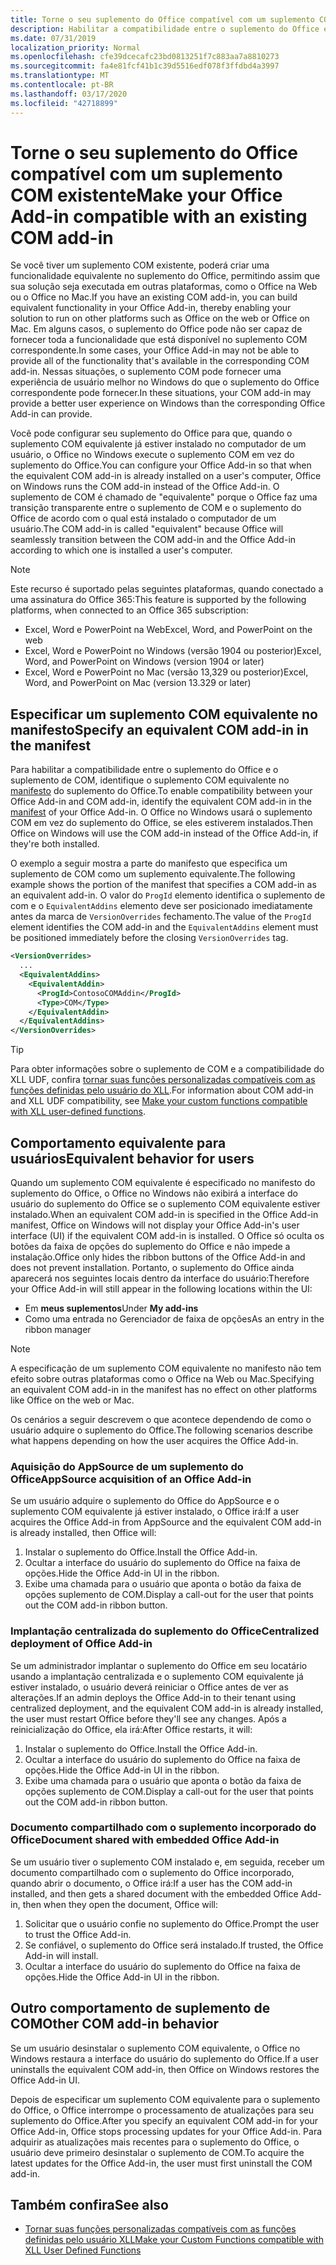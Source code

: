 ```yaml
---
title: Torne o seu suplemento do Office compatível com um suplemento COM existente
description: Habilitar a compatibilidade entre o suplemento do Office e o suplemento COM equivalente
ms.date: 07/31/2019
localization_priority: Normal
ms.openlocfilehash: cfe39dcecafc23bd0813251f7c883aa7a8810273
ms.sourcegitcommit: fa4e81fcf41b1c39d5516edf078f3ffdbd4a3997
ms.translationtype: MT
ms.contentlocale: pt-BR
ms.lasthandoff: 03/17/2020
ms.locfileid: "42718899"
---
```

# <a name="make-your-office-add-in-compatible-with-an-existing-com-add-in"></a><span data-ttu-id="cf5ef-103">Torne o seu suplemento do Office compatível com um suplemento COM existente</span><span class="sxs-lookup"><span data-stu-id="cf5ef-103">Make your Office Add-in compatible with an existing COM add-in</span></span>

<span data-ttu-id="cf5ef-104">Se você tiver um suplemento COM existente, poderá criar uma funcionalidade equivalente no suplemento do Office, permitindo assim que sua solução seja executada em outras plataformas, como o Office na Web ou o Office no Mac.</span><span class="sxs-lookup"><span data-stu-id="cf5ef-104">If you have an existing COM add-in, you can build equivalent functionality in your Office Add-in, thereby enabling your solution to run on other platforms such as Office on the web or Office on Mac.</span></span> <span data-ttu-id="cf5ef-105">Em alguns casos, o suplemento do Office pode não ser capaz de fornecer toda a funcionalidade que está disponível no suplemento COM correspondente.</span><span class="sxs-lookup"><span data-stu-id="cf5ef-105">In some cases, your Office Add-in may not be able to provide all of the functionality that's available in the corresponding COM add-in.</span></span> <span data-ttu-id="cf5ef-106">Nessas situações, o suplemento COM pode fornecer uma experiência de usuário melhor no Windows do que o suplemento do Office correspondente pode fornecer.</span><span class="sxs-lookup"><span data-stu-id="cf5ef-106">In these situations, your COM add-in may provide a better user experience on Windows than the corresponding Office Add-in can provide.</span></span>

<span data-ttu-id="cf5ef-107">Você pode configurar seu suplemento do Office para que, quando o suplemento COM equivalente já estiver instalado no computador de um usuário, o Office no Windows execute o suplemento COM em vez do suplemento do Office.</span><span class="sxs-lookup"><span data-stu-id="cf5ef-107">You can configure your Office Add-in so that when the equivalent COM add-in is already installed on a user's computer, Office on Windows runs the COM add-in instead of the Office Add-in.</span></span> <span data-ttu-id="cf5ef-108">O suplemento de COM é chamado de "equivalente" porque o Office faz uma transição transparente entre o suplemento de COM e o suplemento do Office de acordo com o qual está instalado o computador de um usuário.</span><span class="sxs-lookup"><span data-stu-id="cf5ef-108">The COM add-in is called "equivalent" because Office will seamlessly transition between the COM add-in and the Office Add-in according to which one is installed a user's computer.</span></span>

> [!NOTE]
> <span data-ttu-id="cf5ef-109">Este recurso é suportado pelas seguintes plataformas, quando conectado a uma assinatura do Office 365:</span><span class="sxs-lookup"><span data-stu-id="cf5ef-109">This feature is supported by the following platforms, when connected to an Office 365 subscription:</span></span>
> - <span data-ttu-id="cf5ef-110">Excel, Word e PowerPoint na Web</span><span class="sxs-lookup"><span data-stu-id="cf5ef-110">Excel, Word, and PowerPoint on the web</span></span>
> - <span data-ttu-id="cf5ef-111">Excel, Word e PowerPoint no Windows (versão 1904 ou posterior)</span><span class="sxs-lookup"><span data-stu-id="cf5ef-111">Excel, Word, and PowerPoint on Windows (version 1904 or later)</span></span>
> - <span data-ttu-id="cf5ef-112">Excel, Word e PowerPoint no Mac (versão 13,329 ou posterior)</span><span class="sxs-lookup"><span data-stu-id="cf5ef-112">Excel, Word, and PowerPoint on Mac (version 13.329 or later)</span></span>

## <a name="specify-an-equivalent-com-add-in-in-the-manifest"></a><span data-ttu-id="cf5ef-113">Especificar um suplemento COM equivalente no manifesto</span><span class="sxs-lookup"><span data-stu-id="cf5ef-113">Specify an equivalent COM add-in in the manifest</span></span>

<span data-ttu-id="cf5ef-114">Para habilitar a compatibilidade entre o suplemento do Office e o suplemento de COM, identifique o suplemento COM equivalente no [manifesto](add-in-manifests.md) do suplemento do Office.</span><span class="sxs-lookup"><span data-stu-id="cf5ef-114">To enable compatibility between your Office Add-in and COM add-in, identify the equivalent COM add-in in the [manifest](add-in-manifests.md) of your Office Add-in.</span></span> <span data-ttu-id="cf5ef-115">O Office no Windows usará o suplemento COM em vez do suplemento do Office, se eles estiverem instalados.</span><span class="sxs-lookup"><span data-stu-id="cf5ef-115">Then Office on Windows will use the COM add-in instead of the Office Add-in, if they're both installed.</span></span>

<span data-ttu-id="cf5ef-116">O exemplo a seguir mostra a parte do manifesto que especifica um suplemento de COM como um suplemento equivalente.</span><span class="sxs-lookup"><span data-stu-id="cf5ef-116">The following example shows the portion of the manifest that specifies a COM add-in as an equivalent add-in.</span></span> <span data-ttu-id="cf5ef-117">O valor do `ProgId` elemento identifica o suplemento de com e o `EquivalentAddins` elemento deve ser posicionado imediatamente antes da marca de `VersionOverrides` fechamento.</span><span class="sxs-lookup"><span data-stu-id="cf5ef-117">The value of the `ProgId` element identifies the COM add-in and the `EquivalentAddins` element must be positioned immediately before the closing `VersionOverrides` tag.</span></span>

```xml
<VersionOverrides>
  ...
  <EquivalentAddins>
    <EquivalentAddin>
      <ProgId>ContosoCOMAddin</ProgId>
      <Type>COM</Type>
    </EquivalentAddin>
  </EquivalentAddins>
</VersionOverrides>
```

> [!TIP]
> <span data-ttu-id="cf5ef-118">Para obter informações sobre o suplemento de COM e a compatibilidade do XLL UDF, confira [tornar suas funções personalizadas compatíveis com as funções definidas pelo usuário do XLL](../excel/make-custom-functions-compatible-with-xll-udf.md).</span><span class="sxs-lookup"><span data-stu-id="cf5ef-118">For information about COM add-in and XLL UDF compatibility, see [Make your custom functions compatible with XLL user-defined functions](../excel/make-custom-functions-compatible-with-xll-udf.md).</span></span>

## <a name="equivalent-behavior-for-users"></a><span data-ttu-id="cf5ef-119">Comportamento equivalente para usuários</span><span class="sxs-lookup"><span data-stu-id="cf5ef-119">Equivalent behavior for users</span></span>

<span data-ttu-id="cf5ef-120">Quando um suplemento COM equivalente é especificado no manifesto do suplemento do Office, o Office no Windows não exibirá a interface do usuário do suplemento do Office se o suplemento COM equivalente estiver instalado.</span><span class="sxs-lookup"><span data-stu-id="cf5ef-120">When an equivalent COM add-in is specified in the Office Add-in manifest, Office on Windows will not display your Office Add-in's user interface (UI) if the equivalent COM add-in is installed.</span></span> <span data-ttu-id="cf5ef-121">O Office só oculta os botões da faixa de opções do suplemento do Office e não impede a instalação.</span><span class="sxs-lookup"><span data-stu-id="cf5ef-121">Office only hides the ribbon buttons of the Office Add-in and does not prevent installation.</span></span> <span data-ttu-id="cf5ef-122">Portanto, o suplemento do Office ainda aparecerá nos seguintes locais dentro da interface do usuário:</span><span class="sxs-lookup"><span data-stu-id="cf5ef-122">Therefore your Office Add-in will still appear in the following locations within the UI:</span></span>

- <span data-ttu-id="cf5ef-123">Em **meus suplementos**</span><span class="sxs-lookup"><span data-stu-id="cf5ef-123">Under **My add-ins**</span></span>
- <span data-ttu-id="cf5ef-124">Como uma entrada no Gerenciador de faixa de opções</span><span class="sxs-lookup"><span data-stu-id="cf5ef-124">As an entry in the ribbon manager</span></span>

> [!NOTE]
> <span data-ttu-id="cf5ef-125">A especificação de um suplemento COM equivalente no manifesto não tem efeito sobre outras plataformas como o Office na Web ou Mac.</span><span class="sxs-lookup"><span data-stu-id="cf5ef-125">Specifying an equivalent COM add-in in the manifest has no effect on other platforms like Office on the web or Mac.</span></span>

<span data-ttu-id="cf5ef-126">Os cenários a seguir descrevem o que acontece dependendo de como o usuário adquire o suplemento do Office.</span><span class="sxs-lookup"><span data-stu-id="cf5ef-126">The following scenarios describe what happens depending on how the user acquires the Office Add-in.</span></span>

### <a name="appsource-acquisition-of-an-office-add-in"></a><span data-ttu-id="cf5ef-127">Aquisição do AppSource de um suplemento do Office</span><span class="sxs-lookup"><span data-stu-id="cf5ef-127">AppSource acquisition of an Office Add-in</span></span>

<span data-ttu-id="cf5ef-128">Se um usuário adquire o suplemento do Office do AppSource e o suplemento COM equivalente já estiver instalado, o Office irá:</span><span class="sxs-lookup"><span data-stu-id="cf5ef-128">If a user acquires the Office Add-in from AppSource and the equivalent COM add-in is already installed, then Office will:</span></span>

1. <span data-ttu-id="cf5ef-129">Instalar o suplemento do Office.</span><span class="sxs-lookup"><span data-stu-id="cf5ef-129">Install the Office Add-in.</span></span>
2. <span data-ttu-id="cf5ef-130">Ocultar a interface do usuário do suplemento do Office na faixa de opções.</span><span class="sxs-lookup"><span data-stu-id="cf5ef-130">Hide the Office Add-in UI in the ribbon.</span></span>
3. <span data-ttu-id="cf5ef-131">Exibe uma chamada para o usuário que aponta o botão da faixa de opções suplemento de COM.</span><span class="sxs-lookup"><span data-stu-id="cf5ef-131">Display a call-out for the user that points out the COM add-in ribbon button.</span></span>

### <a name="centralized-deployment-of-office-add-in"></a><span data-ttu-id="cf5ef-132">Implantação centralizada do suplemento do Office</span><span class="sxs-lookup"><span data-stu-id="cf5ef-132">Centralized deployment of Office Add-in</span></span>

<span data-ttu-id="cf5ef-133">Se um administrador implantar o suplemento do Office em seu locatário usando a implantação centralizada e o suplemento COM equivalente já estiver instalado, o usuário deverá reiniciar o Office antes de ver as alterações.</span><span class="sxs-lookup"><span data-stu-id="cf5ef-133">If an admin deploys the Office Add-in to their tenant using centralized deployment, and the equivalent COM add-in is already installed, the user must restart Office before they'll see any changes.</span></span> <span data-ttu-id="cf5ef-134">Após a reinicialização do Office, ela irá:</span><span class="sxs-lookup"><span data-stu-id="cf5ef-134">After Office restarts, it will:</span></span>

1. <span data-ttu-id="cf5ef-135">Instalar o suplemento do Office.</span><span class="sxs-lookup"><span data-stu-id="cf5ef-135">Install the Office Add-in.</span></span>
2. <span data-ttu-id="cf5ef-136">Ocultar a interface do usuário do suplemento do Office na faixa de opções.</span><span class="sxs-lookup"><span data-stu-id="cf5ef-136">Hide the Office Add-in UI in the ribbon.</span></span>
3. <span data-ttu-id="cf5ef-137">Exibe uma chamada para o usuário que aponta o botão da faixa de opções suplemento de COM.</span><span class="sxs-lookup"><span data-stu-id="cf5ef-137">Display a call-out for the user that points out the COM add-in ribbon button.</span></span>

### <a name="document-shared-with-embedded-office-add-in"></a><span data-ttu-id="cf5ef-138">Documento compartilhado com o suplemento incorporado do Office</span><span class="sxs-lookup"><span data-stu-id="cf5ef-138">Document shared with embedded Office Add-in</span></span>

<span data-ttu-id="cf5ef-139">Se um usuário tiver o suplemento COM instalado e, em seguida, receber um documento compartilhado com o suplemento do Office incorporado, quando abrir o documento, o Office irá:</span><span class="sxs-lookup"><span data-stu-id="cf5ef-139">If a user has the COM add-in installed, and then gets a shared document with the embedded Office Add-in, then when they open the document, Office will:</span></span>

1. <span data-ttu-id="cf5ef-140">Solicitar que o usuário confie no suplemento do Office.</span><span class="sxs-lookup"><span data-stu-id="cf5ef-140">Prompt the user to trust the Office Add-in.</span></span>
2. <span data-ttu-id="cf5ef-141">Se confiável, o suplemento do Office será instalado.</span><span class="sxs-lookup"><span data-stu-id="cf5ef-141">If trusted, the Office Add-in will install.</span></span>
3. <span data-ttu-id="cf5ef-142">Ocultar a interface do usuário do suplemento do Office na faixa de opções.</span><span class="sxs-lookup"><span data-stu-id="cf5ef-142">Hide the Office Add-in UI in the ribbon.</span></span>

## <a name="other-com-add-in-behavior"></a><span data-ttu-id="cf5ef-143">Outro comportamento de suplemento de COM</span><span class="sxs-lookup"><span data-stu-id="cf5ef-143">Other COM add-in behavior</span></span>

<span data-ttu-id="cf5ef-144">Se um usuário desinstalar o suplemento COM equivalente, o Office no Windows restaura a interface do usuário do suplemento do Office.</span><span class="sxs-lookup"><span data-stu-id="cf5ef-144">If a user uninstalls the equivalent COM add-in, then Office on Windows restores the Office Add-in UI.</span></span>

<span data-ttu-id="cf5ef-145">Depois de especificar um suplemento COM equivalente para o suplemento do Office, o Office interrompe o processamento de atualizações para seu suplemento do Office.</span><span class="sxs-lookup"><span data-stu-id="cf5ef-145">After you specify an equivalent COM add-in for your Office Add-in, Office stops processing updates for your Office Add-in.</span></span> <span data-ttu-id="cf5ef-146">Para adquirir as atualizações mais recentes para o suplemento do Office, o usuário deve primeiro desinstalar o suplemento de COM.</span><span class="sxs-lookup"><span data-stu-id="cf5ef-146">To acquire the latest updates for the Office Add-in, the user must first uninstall the COM add-in.</span></span>

## <a name="see-also"></a><span data-ttu-id="cf5ef-147">Também confira</span><span class="sxs-lookup"><span data-stu-id="cf5ef-147">See also</span></span>

- [<span data-ttu-id="cf5ef-148">Tornar suas funções personalizadas compatíveis com as funções definidas pelo usuário XLL</span><span class="sxs-lookup"><span data-stu-id="cf5ef-148">Make your Custom Functions compatible with XLL User Defined Functions</span></span>](../excel/make-custom-functions-compatible-with-xll-udf.md)
